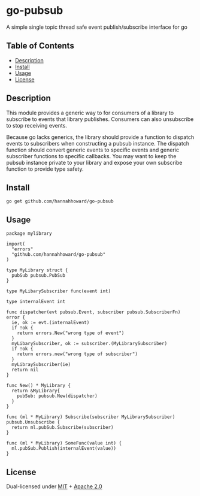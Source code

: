 # go-pubsub

A simple single topic thread safe event publish/subscribe interface for go

## Table of Contents

* [Description](./README.md#description)
* [Install](./README.md#install)
* [Usage](./README.md#usage)
* [License](./README.md#license)

## Description

This module provides a generic way to for consumers of a library to subscribe to events that library publishes. Consumers can also unsubscribe to stop receiving events.

Because go lacks generics, the library should provide a function to dispatch events to subscribers when constructing a pubsub instance. The dispatch function should convert generic events to specific events and generic subscriber functions to specific callbacks. You may want to keep the pubsub instance private to your library and expose your own subscribe function to provide type safety.

## Install

```
go get github.com/hannahhoward/go-pubsub
```

## Usage

```golang
package mylibrary

import(
  "errors"
  "github.com/hannahhoward/go-pubsub"
)

type MyLibrary struct {
  pubSub pubsub.PubSub
}

type MyLibarySubscriber func(event int)

type internalEvent int

func dispatcher(evt pubsub.Event, subscriber pubsub.SubscriberFn) error {
  ie, ok := evt.(internalEvent)
  if !ok {
    return errors.New("wrong type of event")
  }
  myLibarySubscriber, ok := subscriber.(MyLibrarySubscriber)
  if !ok {
    return errors.new("wrong type of subscriber")
  }
  myLibraySubscriber(ie)
  return nil
}

func New() * MyLibrary {
  return &MyLibrary{
    pubSub: pubsub.New(dispatcher)
  }
}

func (ml * MyLibrary) Subscribe(subscriber MyLibrarySubscriber) pubsub.Unsubscribe {
  return ml.pubSub.Subscribe(subscriber)
}

func (ml * MyLibrary) SomeFunc(value int) {
  ml.pubSub.Publish(internalEvent(value))
}
```


## License

Dual-licensed under [MIT](./LICENSE-MIT) + [Apache 2.0](./LICENSE-APACHE)
